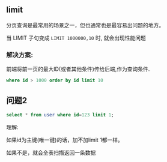 ## limit

分页查询是最常用的场景之一，但也通常也是最容易出问题的地方。

当 LIMIT 子句变成 `LIMIT 1000000,10` 时, 就会出现性能问题

### 解决方案:

前端将前一页的最大ID(或者其他条件)传给后端,作为查询条件.

```sql
where id > 1000 order by id limit 10 
```



## 问题2

```sql
select * from user where id=123 limit 1;
```

理解: 

如果id为主键(唯一键)的话，加不加limit 1都一样。

如果不是，就会全表扫描返回一条数据



